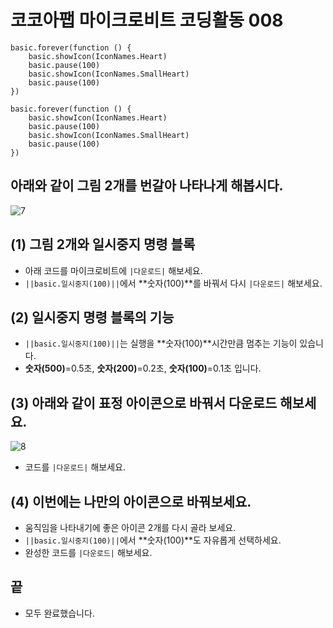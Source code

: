 # 코코아팹 마이크로비트 코딩활동 008

```ghost
basic.forever(function () {
    basic.showIcon(IconNames.Heart)
    basic.pause(100)
    basic.showIcon(IconNames.SmallHeart)
    basic.pause(100)
})
```

```template
basic.forever(function () {
    basic.showIcon(IconNames.Heart)
    basic.pause(100)
    basic.showIcon(IconNames.SmallHeart)
    basic.pause(100)
})
```

## 아래와 같이 그림 2개를 번갈아 나타나게 해봅시다.
![7](https://github.com/kocoasolution/mytutorial/assets/170903760/7ab895a6-bab1-497e-a8b7-5d42f0780508)

## (1) 그림 2개와 일시중지 명령 블록
* 아래 코드를 마이크로비트에 ``|다운로드|`` 해보세요. 
* ``||basic.일시중지(100)||``에서 **숫자(100)**를 바꿔서 다시 ``|다운로드|`` 해보세요.

## (2) 일시중지 명령 블록의 기능
* ``||basic.일시중지(100)||``는 실행을 **숫자(100)**시간만큼 멈추는 기능이 있습니다.
* **숫자(500)**=0.5초, **숫자(200)**=0.2초, **숫자(100)**=0.1초 입니다.

## (3) 아래와 같이 표정 아이콘으로 바꿔서 다운로드 해보세요.
![8](https://github.com/kocoasolution/mytutorial/assets/170903760/4c8ce97d-ac02-47eb-b7ed-9ca1f537bf0e)
*  코드를 ``|다운로드|`` 해보세요.

## (4) 이번에는 나만의 아이콘으로 바꿔보세요.
* 움직임을 나타내기에 좋은 아이콘 2개를 다시 골라 보세요.
* ``||basic.일시중지(100)||``에서 **숫자(100)**도 자유롭게 선택하세요.
* 완성한 코드를 ``|다운로드|`` 해보세요.

## 끝
* 모두 완료했습니다.
